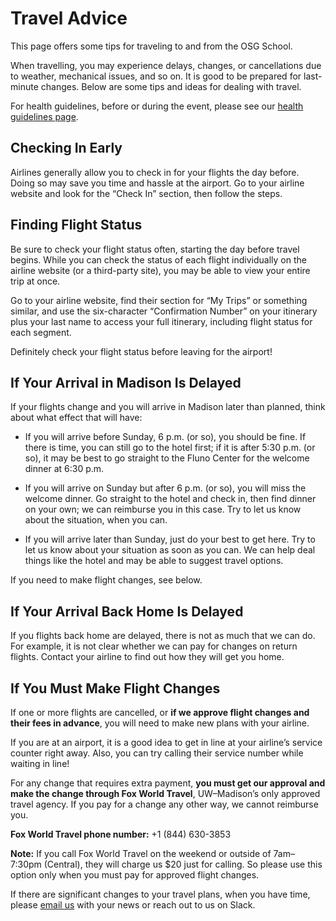 # Travel Advice

This page offers some tips for traveling to and from the OSG School.

When travelling, you may experience delays, changes, or cancellations
due to weather, mechanical issues, and so on.
It is good to be prepared for last-minute changes.
Below are some tips and ideas for dealing with travel.

For health guidelines, before or during the event, please see our [health guidelines page](../health.md).

## Checking In Early

Airlines generally allow you to check in for your flights the day before.
Doing so may save you time and hassle at the airport.
Go to your airline website and look for the “Check In” section, then follow the steps.

## Finding Flight Status

Be sure to check your flight status often, starting the day before travel begins.
While you can check the status of each flight individually on the airline website (or a third-party site),
you may be able to view your entire trip at once. 

Go to your airline website, find their section for “My Trips” or something similar,
and use the six-character “Confirmation Number” on your itinerary 
plus your last name to access your full itinerary,
including flight status for each segment.

Definitely check your flight status before leaving for the airport!

## If Your Arrival in Madison Is Delayed

If your flights change and you will arrive in Madison later than planned,
think about what effect that will have:

*   If you will arrive before Sunday, 6 p.m. (or so), you should be fine.
    If there is time, you can still go to the hotel first; if it is after 5:30 p.m. (or so),
    it may be best to go straight to the Fluno Center for the welcome dinner at 6:30 p.m.

*   If you will arrive on Sunday but after 6 p.m. (or so), you will miss the welcome dinner.
    Go straight to the hotel and check in, then find dinner on your own; we can reimburse you in this case.
    Try to let us know about the situation, when you can.

*   If you will arrive later than Sunday, just do your best to get here.
    Try to let us know about your situation as soon as you can.
    We can help deal things like the hotel and may be able to suggest travel options.

If you need to make flight changes, see below.

## If Your Arrival Back Home Is Delayed

If you flights back home are delayed, there is not as much that we can do.
For example, it is not clear whether we can pay for changes on return flights.
Contact your airline to find out how they will get you home.

## If You Must Make Flight Changes

If one or more flights are cancelled,
or **if we approve flight changes and their fees in advance**,
you will need to make new plans with your airline.

If you are at an airport,
it is a good idea to get in line at your airline’s service counter right away.
Also, you can try calling their service number while waiting in line!

For any change that requires extra payment,
**you must get our approval and make the change through Fox World Travel**,
UW–Madison’s only approved travel agency.
If you pay for a change any other way, we cannot reimburse you.

**Fox World Travel phone number:** +1 (844) 630-3853

**Note:** If you call Fox World Travel on the weekend or outside of 7am–7:30pm (Central),
they will charge us $20 just for calling.
So please use this option only when you must pay for approved flight changes.

If there are significant changes to your travel plans,
when you have time,
please [email us](mailto:school@opensciencegrid.org) with your news or reach out to us on Slack.
